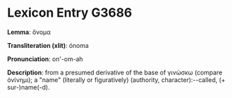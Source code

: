 # Lexicon Entry G3686

**Lemma**: ὄνομα

**Transliteration (xlit)**: ónoma

**Pronunciation**: on'-om-ah

**Description**:
from a presumed derivative of the base of γινώσκω (compare ὀνίνημι); a "name" (literally or figuratively) (authority, character):--called, (+ sur-)name(-d).
